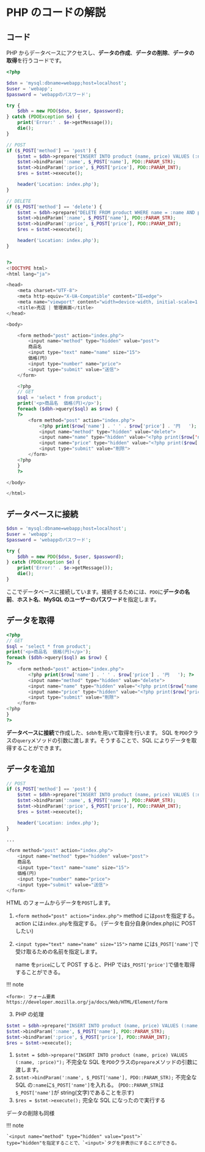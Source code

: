 # PHP のコードの解説

## コード

PHP からデータベースにアクセスし、**データの作成**、**データの削除**、**データの取得**を行うコードです。

```php
<?php

$dsn = 'mysql:dbname=webapp;host=localhost';
$user = 'webapp';
$password = 'webappのパスワード';

try {
    $dbh = new PDO($dsn, $user, $password);
} catch (PDOException $e) {
    print('Error:' . $e->getMessage());
    die();
}

// POST
if ($_POST['method'] == 'post') {
    $stmt = $dbh->prepare("INSERT INTO product (name, price) VALUES (:name, :price)");
    $stmt->bindParam(':name', $_POST['name'], PDO::PARAM_STR);
    $stmt->bindParam(':price', $_POST['price'], PDO::PARAM_INT);
    $res = $stmt->execute();

    header('Location: index.php');
}

// DELETE
if ($_POST['method'] == 'delete') {
    $stmt = $dbh->prepare("DELETE FROM product WHERE name = :name AND price=:price");
    $stmt->bindParam(':name', $_POST['name'], PDO::PARAM_STR);
    $stmt->bindParam(':price', $_POST['price'], PDO::PARAM_INT);
    $res = $stmt->execute();

    header('Location: index.php');
}


?>
<!DOCTYPE html>
<html lang="ja">

<head>
    <meta charset="UTF-8">
    <meta http-equiv="X-UA-Compatible" content="IE=edge">
    <meta name="viewport" content="width=device-width, initial-scale=1.0">
    <title>売店 | 管理画面</title>
</head>

<body>

    <form method="post" action="index.php">
        <input name="method" type="hidden" value="post">
        商品名
        <input type="text" name="name" size="15">
        価格(円)
        <input type="number" name="price">
        <input type="submit" value="送信">
    </form>

    <?php
    // GET
    $sql = 'select * from product';
    print('<p>商品名  価格(円)</p>');
    foreach ($dbh->query($sql) as $row) {
    ?>
        <form method="post" action="index.php">
            <?php print($row['name'] . ' ' . $row['price'] . '円   '); ?>
            <input name="method" type="hidden" value="delete">
            <input name="name" type="hidden" value="<?php print($row['name']); ?>">
            <input name="price" type="hidden" value="<?php print($row['price']); ?>">
            <input type="submit" value="削除">
        </form>
    <?php
    }
    ?>

</body>

</html>
```

## データベースに接続

```php
$dsn = 'mysql:dbname=webapp;host=localhost';
$user = 'webapp';
$password = 'webappのパスワード';

try {
    $dbh = new PDO($dsn, $user, $password);
} catch (PDOException $e) {
    print('Error:' . $e->getMessage());
    die();
}
```

ここでデータベースに接続しています。接続するためには、`PDO`に**データの名前**、**ホスト名**、**MySQL のユーザーのパスワード**を指定します。

## データを取得

```php
<?php
// GET
$sql = 'select * from product';
print('<p>商品名  価格(円)</p>');
foreach ($dbh->query($sql) as $row) {
?>
    <form method="post" action="index.php">
        <?php print($row['name'] . ' ' . $row['price'] . '円   '); ?>
        <input name="method" type="hidden" value="delete">
        <input name="name" type="hidden" value="<?php print($row['name']); ?>">
        <input name="price" type="hidden" value="<?php print($row['price']); ?>">
        <input type="submit" value="削除">
    </form>
<?php
}
?>
```

**データベースに接続**で作成した、`$dbh`を用いて取得を行います。
SQL を`PDO`クラスの`query`メソッドの引数に渡します。そうすることで、SQL によりデータを取得することができます。

## データを追加

```php
// POST
if ($_POST['method'] == 'post') {
    $stmt = $dbh->prepare("INSERT INTO product (name, price) VALUES (:name, :price)");
    $stmt->bindParam(':name', $_POST['name'], PDO::PARAM_STR);
    $stmt->bindParam(':price', $_POST['price'], PDO::PARAM_INT);
    $res = $stmt->execute();

    header('Location: index.php');
}

...

<form method="post" action="index.php">
    <input name="method" type="hidden" value="post">
    商品名
    <input type="text" name="name" size="15">
    価格(円)
    <input type="number" name="price">
    <input type="submit" value="送信">
</form>
```

HTML のフォームからデータを`POST`します。

1. `<form method="post" action="index.php">`
   method には`post`を指定する。
   action には`index.php`を指定する。
   (データを自分自身(index.php)に POST したい)
2. `<input type="text" name="name" size="15">`
   name には`$_POST['name']`で受け取るための名前を指定します。

   name を`price`にして POST すると、PHP では`$_POST['price']`で値を取得することができる。

!!! note

    <form>: フォーム要素
    https://developer.mozilla.org/ja/docs/Web/HTML/Element/form

3. PHP の処理

```php
$stmt = $dbh->prepare("INSERT INTO product (name, price) VALUES (:name, :price)");
$stmt->bindParam(':name', $_POST['name'], PDO::PARAM_STR);
$stmt->bindParam(':price', $_POST['price'], PDO::PARAM_INT);
$res = $stmt->execute();
```

1. `$stmt = $dbh->prepare("INSERT INTO product (name, price) VALUES (:name, :price)");`
   不完全な SQL を`PDO`クラスの`prepare`メソッドの引数に渡します。
2. `$stmt->bindParam(':name', $_POST['name'], PDO::PARAM_STR);`
   不完全な SQL の`:name`に`$_POST['name']`を入れる。
   (`PDO::PARAM_STR`は`$_POST['name']`が string(文字)であることを示す)
3. `$res = $stmt->execute();`
   完全な SQL になったので実行する

データの削除も同様

!!! note

    `<input name="method" type="hidden" value="post">`
    type="hidden"を指定することで、`<input>`タグを非表示にすることができる。
